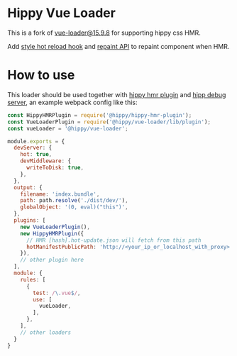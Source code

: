# Hippy Vue Loader

This is a fork of [vue-loader@15.9.8](https://github.com/vuejs/vue-loader/tree/master) for supporting hippy css HMR.

Add [style hot reload hook](./lib/codegen/hotReload.js) and [repaint API](./lib/vue-hot-reload-api/index.js) to repaint component when HMR.



# How to use
This loader should be used together with [hippy hmr plugin](https://github.com/hippy-contrib/hippy-hmr-plugin) and [hipp debug server](https://github.com/Tencent/Hippy/tree/master/packages/hippy-debug-server), an example webpack config like this:

```js
const HippyHMRPlugin = require('@hippy/hippy-hmr-plugin');
const VueLoaderPlugin = require('@hippy/vue-loader/lib/plugin');
const vueLoader = '@hippy/vue-loader';

module.exports = {
  devServer: {                    
    hot: true,
    devMiddleware: {
      writeToDisk: true,
    },
  },
  output: {
    filename: 'index.bundle',
    path: path.resolve('./dist/dev/'),
    globalObject: '(0, eval)("this")',
  },
  plugins: [
    new VueLoaderPlugin(),
    new HippyHMRPlugin({
      // HMR [hash].hot-update.json will fetch from this path
      hotManifestPublicPath: 'http://<your_ip_or_localhost_with_proxy>:38989/',
    }),
    // other plugin here
  ],
  module: {
    rules: [
      {
        test: /\.vue$/,
        use: [
          vueLoader,
        ],
      },
    ],
    // other loaders
  }
}
```
